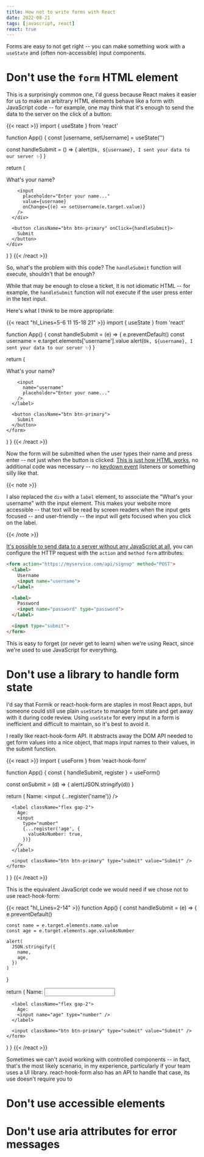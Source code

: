 ```yaml
---
title: How not to write forms with React
date: 2022-08-21
tags: [javascript, react]
react: true
---
```


Forms are easy to not get right -- you can make something work with a
`useState` and (often non-accessible) input components.

# Don't use the `form` HTML element

This is a surprisingly common one, I'd guess because React makes it easier for
us to make an arbitrary HTML elements behave like a form with JavaScript code
-- for example, one may think that it's enough to send the data to the server
on the click of a button:

{{< react >}}
import { useState } from 'react'

function App() {
  const [username, setUsername] = useState('')

  const handleSubmit = () => {
    alert(`Ok, ${username}, I sent your data to our server ✨`)
  }

  return (
    <div className="flex flex-col gap-2">
      <div className="flex flex-col text-center">
        What's your name?

        <input
          placeholder="Enter your name..."
          value={username}
          onChange={(e) => setUsername(e.target.value)}
        />
      </div>

      <button className="btn btn-primary" onClick={handleSubmit}>
        Submit
      </button>
    </div>
  )
}
{{< /react >}}

So, what's the problem with this code? The `handleSubmit` function will
execute, shouldn't that be enough?

While that may be enough to close a ticket, it is not idiomatic HTML -- for
example, the `handleSubmit` function will not execute if the user press enter
in the text input.

Here's what I think to be more appropriate:

{{< react "hl_Lines=5-6 11 15-18 21" >}}
import { useState } from 'react'

function App() {
  const handleSubmit = (e) => {
    e.preventDefault()
    const username = e.target.elements['username'].value
    alert(`Ok, ${username}, I sent your data to our server ✨`)
  }

  return (
    <form onSubmit={handleSubmit} className="flex flex-col gap-2">
      <label className="flex flex-col text-center">
        What's your name?

        <input
          name="username"
          placeholder="Enter your name..."
        />
      </label>

      <button className="btn btn-primary">
        Submit
      </button>
    </form>
  )
}
{{< /react >}}

Now the form will be submitted when the user types their name and press enter
-- not just when the button is clicked. [This is just how HTML
works](https://developer.mozilla.org/en-US/docs/Web/API/HTMLFormElement/submit_event),
no additional code was necessary -- no [keydown
event](https://developer.mozilla.org/en-US/docs/Web/API/Element/keydown_event)
listeners or something silly like that.

{{< note >}}

I also replaced the `div` with a `label` element, to associate the "What's your
username" with the input element. This makes your website more accessible --
that text will be read by screen readers when the input gets focused -- and
user-friendly -- the input will gets focused when you click on the label.

{{< /note >}}

[It's possible to send data to a server without any JavaScript at
all](https://developer.mozilla.org/en-US/docs/Learn/Forms/Sending_and_retrieving_form_data#on_the_client_side_defining_how_to_send_the_data),
you can configure the HTTP request with the `action` and `method` `form`
attributes:

```html
<form action="https://myservice.com/api/signup" method="POST">
  <label>
    Username
    <input name="username">
  </label>

  <label>
    Password
    <input name="password" type="password">
  </label>

  <input type="submit">
</form>
```

This is easy to forget (or never get to learn) when we're using React, since
we're used to use JavaScript for everything.

# Don't use a library to handle form state

I'd say that Formik or react-hook-form are staples in most React apps, but
someone could still use plain `useState` to manage form state and get away with
it during code review. Using `useState` for every input in a form is
inefficient and difficult to maintain, so it's best to avoid it.

I really like react-hook-form API. It abstracts away the DOM API needed to get
form values into a nice object, that maps input names to their values, in the
submit function.

{{< react >}}
import { useForm } from 'react-hook-form'

function App() {
  const { handleSubmit, register } = useForm()

  const onSubmit = (d) => {
    alert(JSON.stringify(d))
  }

  return (
    <form onSubmit={handleSubmit(onSubmit)} className="flex flex-col gap-2">
      <label className="flex gap-2">
        Name:
        <input {...register('name')} />
      </label>

      <label className="flex gap-2">
        Age:
        <input
          type="number"
          {...register('age', {
            valueAsNumber: true,
          })}
        />
      </label>

      <input className="btn btn-primary" type="submit" value="Submit" />
    </form>
  )
}
{{< /react >}}

This is the equivalent JavaScript code we would need if we chose not to use
react-hook-form:

{{< react "hl_Lines=2-14" >}}
function App() {
  const handleSubmit = (e) => {
    e.preventDefault()

    const name = e.target.elements.name.value
    const age = e.target.elements.age.valueAsNumber

    alert(
      JSON.stringify({
        name,
        age,
      })
    )
  }

  return (
    <form onSubmit={handleSubmit} className="flex flex-col gap-2">
      <label className="flex gap-2">
        Name:
        <input name="name" />
      </label>

      <label className="flex gap-2">
        Age:
        <input name="age" type="number" />
      </label>

      <input className="btn btn-primary" type="submit" value="Submit" />
    </form>
  )
}
{{< /react >}}

Sometimes we can't avoid working with controlled components -- in fact, that's
the most likely scenario, in my experience, particularly if your team uses a UI
library. react-hook-form also has an API to handle that case, its use doesn't
require you to 

# Don't use accessible elements

# Don't use aria attributes for error messages
